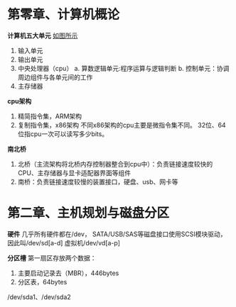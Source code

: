 # 第零章、计算机概论
**计算机五大单元**
[如图所示](http://linux.vbird.org/linux_basic/0105computers.php#fig012)
1. 输入单元
2. 输出单元
3. 中央处理器（cpu）
	a. 算数逻辑单元:程序运算与逻辑判断
    b. 控制单元：协调周边组件与各单元间的工作
4. 主存储器

**cpu架构**
1. 精简指令集，ARM架构
2. 复制指令集，x86架构
不同x86架构的cpu主要是微指令集不同。
32位、64位指cpu一次可以读写多少bits。

**南北桥**
1. 北桥（主流架构将北桥内存控制器整合到cpu中）：负责链接速度较快的CPU、主存储器与显卡适配器界面等组件
2. 南桥：负责链接速度较慢的装置接口，硬盘、usb、网卡等

# 第二章、主机规划与磁盘分区
**硬件**
几乎所有硬件都在/dev，
SATA/USB/SAS等磁盘接口使用SCSI模块驱动，因此叫/dev/sd[a-d]
虚拟机/dev/vd[a-p]

**分区槽**
第一扇区存放两个数据：
1. 主要启动记录去（MBR），446bytes
2. 分区表，64bytes

/dev/sda1、/dev/sda2


